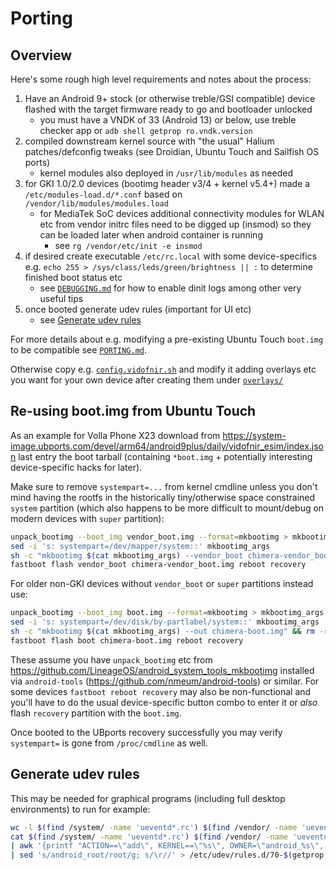 # Porting

## Overview
Here's some rough high level requirements and notes about the process:
1. Have an Android 9+ stock (or otherwise treble/GSI compatible) device flashed with the target
   firmware ready to go and bootloader unlocked
   - you must have a VNDK of 33 (Android 13) or below, use treble checker app or
     `adb shell getprop ro.vndk.version`
2. compiled downstream kernel source with "the usual" Halium patches/defconfig tweaks (see Droidian,
   Ubuntu Touch and Sailfish OS ports)
   - kernel modules also deployed in `/usr/lib/modules` as needed
3. for GKI 1.0/2.0 devices (bootimg header v3/4 + kernel v5.4+) made a `/etc/modules-load.d/*.conf`
   based on `/vendor/lib/modules/modules.load`
   - for MediaTek SoC devices additional connectivity modules for WLAN etc from vendor initrc files
     need to be digged up (insmod) so they can be loaded later when android container is running
     - see `rg /vendor/etc/init -e insmod`
4. if desired create executable `/etc/rc.local` with some device-specifics e.g.
   `echo 255 > /sys/class/leds/green/brightness || :` to determine finished boot status etc
   - see [`DEBUGGING.md`](DEBUGGING.md) for how to enable dinit logs among other very useful tips
5. once booted generate udev rules (important for UI etc)
   - see [Generate udev rules](PORTING.md#generate-udev-rules)

For more details about e.g. modifying a pre-existing Ubuntu Touch `boot.img` to be compatible see
[`PORTING.md`](PORTING.md).

Otherwise copy e.g. [`config.vidofnir.sh`](config.vidofnir.sh) and modify it adding overlays etc you
want for your own device after creating them under [`overlays/`](overlays/)


## Re-using boot.img from Ubuntu Touch
As an example for Volla Phone X23 download from https://system-image.ubports.com/devel/arm64/android9plus/daily/vidofnir_esim/index.json
last entry the boot tarball (containing `*boot.img` + potentially interesting device-specific hacks
for later).

Make sure to remove `systempart=...` from kernel cmdline unless you don't mind having the rootfs in
the historically tiny/otherwise space constrained `system` partition (which also happens to be more
difficult to mount/debug on modern devices with `super` partition):
```sh
unpack_bootimg --boot_img vendor_boot.img --format=mkbootimg > mkbootimg_args
sed -i 's: systempart=/dev/mapper/system::' mkbootimg_args
sh -c "mkbootimg $(cat mkbootimg_args) --vendor_boot chimera-vendor_boot.img" && rm -r out mkbootimg_args
fastboot flash vendor_boot chimera-vendor_boot.img reboot recovery
```
For older non-GKI devices without `vendor_boot` or `super` partitions instead use:
```sh
unpack_bootimg --boot_img boot.img --format=mkbootimg > mkbootimg_args
sed -i 's: systempart=/dev/disk/by-partlabel/system::' mkbootimg_args
sh -c "mkbootimg $(cat mkbootimg_args) --out chimera-boot.img" && rm -r out mkbootimg_args
fastboot flash boot chimera-boot.img reboot recovery
```
These assume you have `unpack_bootimg` etc from https://github.com/LineageOS/android_system_tools_mkbootimg
installed via `android-tools` (https://github.com/nmeum/android-tools) or similar. For some devices
`fastboot reboot recovery` may also be non-functional and you'll have to do the usual device-specific
button combo to enter it or *also* flash `recovery` partition with the `boot.img`.

Once booted to the UBports recovery successfully you may verify `systempart=` is gone from
`/proc/cmdline` as well.


## Generate udev rules
This may be needed for graphical programs (including full desktop environments) to run for example:
```sh
wc -l $(find /system/ -name 'ueventd*.rc') $(find /vendor/ -name 'ueventd*.rc')
cat $(find /system/ -name 'ueventd*.rc') $(find /vendor/ -name 'ueventd*.rc') | grep '^/dev' | sed 's:^/dev/::' \
| awk '{printf "ACTION==\"add\", KERNEL==\"%s\", OWNER=\"android_%s\", GROUP=\"android_%s\", MODE=\"%s\"\n",$1,$3,$4,$2}' \
| sed 's/android_root/root/g; s/\r//' > /etc/udev/rules.d/70-$(getprop ro.product.vendor.device).rules
```
